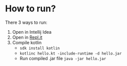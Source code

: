 # How to run?

There 3 ways to run:

1. Open in Intellij Idea
2. Open in [Repl.it](https://repl.it/)
3. Compile kotlin
	- `sdk install kotlin`
	- `kotlinc hello.kt -include-runtime -d hello.jar`
	- Run compiled .jar file `java -jar hello.jar`
